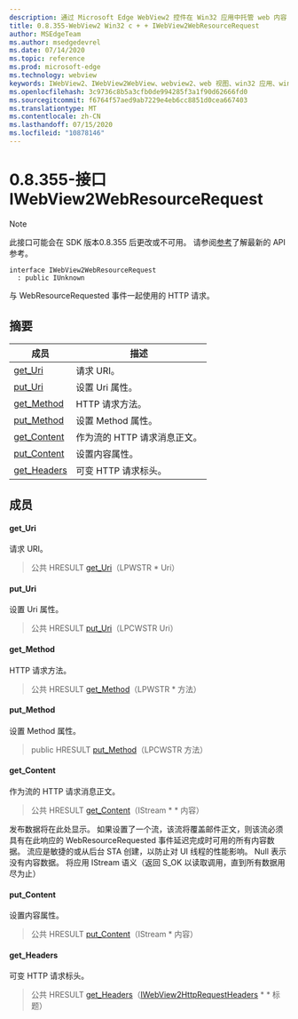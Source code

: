 ```yaml
---
description: 通过 Microsoft Edge WebView2 控件在 Win32 应用中托管 web 内容
title: 0.8.355-WebView2 Win32 c + + IWebView2WebResourceRequest
author: MSEdgeTeam
ms.author: msedgedevrel
ms.date: 07/14/2020
ms.topic: reference
ms.prod: microsoft-edge
ms.technology: webview
keywords: IWebView2、IWebView2WebView、webview2、web 视图、win32 应用、win32、edge
ms.openlocfilehash: 3c9736c8b5a3cfb0de994285f3a1f90d62666fd0
ms.sourcegitcommit: f6764f57aed9ab7229e4eb6cc8851d0cea667403
ms.translationtype: MT
ms.contentlocale: zh-CN
ms.lasthandoff: 07/15/2020
ms.locfileid: "10878146"
---
```

# 0.8.355-接口 IWebView2WebResourceRequest 

> [!NOTE]
> 此接口可能会在 SDK 版本0.8.355 后更改或不可用。 请参阅[参考](../../../webview2-api-reference.md)了解最新的 API 参考。

```
interface IWebView2WebResourceRequest
  : public IUnknown
```

与 WebResourceRequested 事件一起使用的 HTTP 请求。

## 摘要

 成员                        | 描述
--------------------------------|---------------------------------------------
[get_Uri](#get_uri) | 请求 URI。
[put_Uri](#put_uri) | 设置 Uri 属性。
[get_Method](#get_method) | HTTP 请求方法。
[put_Method](#put_method) | 设置 Method 属性。
[get_Content](#get_content) | 作为流的 HTTP 请求消息正文。
[put_Content](#put_content) | 设置内容属性。
[get_Headers](#get_headers) | 可变 HTTP 请求标头。

## 成员

#### get_Uri 

请求 URI。

> 公共 HRESULT [get_Uri](#get_uri)（LPWSTR * Uri）

#### put_Uri 

设置 Uri 属性。

> 公共 HRESULT [put_Uri](#put_uri)（LPCWSTR Uri）

#### get_Method 

HTTP 请求方法。

> 公共 HRESULT [get_Method](#get_method)（LPWSTR * 方法）

#### put_Method 

设置 Method 属性。

> public HRESULT [put_Method](#put_method)（LPCWSTR 方法）

#### get_Content 

作为流的 HTTP 请求消息正文。

> 公共 HRESULT [get_Content](#get_content)（IStream * * 内容）

发布数据将在此处显示。 如果设置了一个流，该流将覆盖邮件正文，则该流必须具有在此响应的 WebResourceRequested 事件延迟完成时可用的所有内容数据。 流应是敏捷的或从后台 STA 创建，以防止对 UI 线程的性能影响。 Null 表示没有内容数据。 将应用 IStream 语义（返回 S_OK 以读取调用，直到所有数据用尽为止）

#### put_Content 

设置内容属性。

> 公共 HRESULT [put_Content](#put_content)（IStream * 内容）

#### get_Headers 

可变 HTTP 请求标头。

> 公共 HRESULT [get_Headers](#get_headers)（[IWebView2HttpRequestHeaders](IWebView2HttpRequestHeaders.md) * * 标题）

